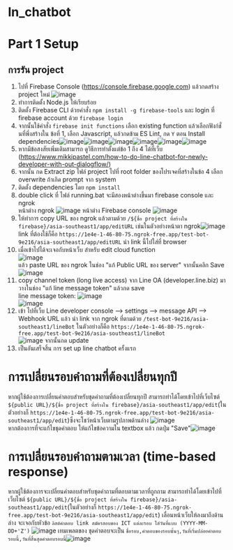 # ln_chatbot
# Part 1 Setup

## การรัน project 
1. ไปที่ Firebase Console (https://console.firebase.google.com) แล้วกดสร้าง project ใหม่ ![image](https://github.com/NNLoat/ln_chatbot/assets/83104226/7838defd-d6b0-4b9e-afe9-379504a2db11)
2. ทำการติดตั้ง Node.js ให้เรียบร้อย
3. ติดตั้ง Firebase CLI ด้วยคำสั่ง ```npm install -g firebase-tools``` และ login ที่ firebase account ด้วย ```firebase login```
4. จากนั้นใช้คำสั่ง ```firebase init functions``` เลือก existing function แล้วเลือกฟังก์ชั่นที่พึ่งสร้างใน ข้อที่ 1,  เลือก Javascript, แล้วกดข้าม ES Lint, กด ```Y``` ตอน Install dependencies![image](https://github.com/NNLoat/ln_chatbot/assets/83104226/3c247f89-8c85-412e-8300-c38dcedddf8f)![image](https://github.com/NNLoat/ln_chatbot/assets/83104226/ffcaa9a5-41a8-48f3-9aea-066cc24781ea)![image](https://github.com/NNLoat/ln_chatbot/assets/83104226/cdbf24ba-8150-4958-856d-b0d241a8f16f)![image](https://github.com/NNLoat/ln_chatbot/assets/83104226/33df0954-5b80-4fca-9691-6535dc15302b)![image](https://github.com/NNLoat/ln_chatbot/assets/83104226/87c1f0e3-1812-44d8-9196-3d8d48da2be5)![image](https://github.com/NNLoat/ln_chatbot/assets/83104226/7f771402-c1b7-4704-ba73-38352b565a2c)
5. หากมีข้อสงสัยเพิ่มเติมสามารถ ดูวิธีการทำตั้งแต่ข้อ 1 ถึง 4 ได้ที่เว็บ (https://www.mikkipastel.com/how-to-do-line-chatbot-for-newly-developer-with-out-dialogflow/)
6. จากนั้น กด Extract zip ไฟล์ project ไปที่ root folder ของโปรเจคที่สร้างในข้อ 4 เลือก overwrite ถ้าเกิด prompt จาก system
7. ติดตั้ง dependencies โดย ```npm install```
8. double click ที่ ไฟล์ running.bat จะมีสองหน้าต่างขึ้นมา firebase console และ ngrok
   <br>หน้าต่าง ngrok
   ![image](https://github.com/NNLoat/ln_chatbot/assets/83104226/4115bebd-0c98-4ff9-a52d-c8b2fd8dc6c2)
   หน้าต่าง Firebase console
   ![image](https://github.com/NNLoat/ln_chatbot/assets/83104226/f06e3fae-11be-4167-9713-6f4f211387cb)
9. ให้ทำการ copy URL ของ ngrok แล้วตามด้วย ```/${ชื่อ project ที่สร้างใน firebase}/asia-southeast1/app/editURL``` เช่นในตัวอย่างหน้าตา ngrok![image](https://github.com/NNLoat/ln_chatbot/assets/83104226/015e3f30-89e5-4929-b31e-c2676899b2d1) <br>link ที่ต้องใช้ก็คือ ```https://1e4e-1-46-80-75.ngrok-free.app/test-bot-9e216/asia-southeast1/app/editURL``` นำ link นี้ไปใส่ที่ browser 
10.  เมื่อเข้าไปได้จะเจอกับหน้าเว็บ สำหรับ edit cloud function<br>![image](https://github.com/NNLoat/ln_chatbot/assets/83104226/2c8b4087-a647-4669-bb0d-d12c42aab4f6)
<br> แล้ว paste URL ของ ngrok ในช่อง "แก้ Public URL ของ server" จากนั้นคลิก Save
![image](https://github.com/NNLoat/ln_chatbot/assets/83104226/5f74d63d-c94b-4ae2-a224-2df5b2a5b77b) <br>
11.  copy channel token (long live access) จาก Line OA (developer.line.biz) มาวางในช่อง "แก้ line message token" แล้วกด save <br> line message token: ![image](https://github.com/NNLoat/ln_chatbot/assets/83104226/c8659a07-e31d-48a1-8e8f-3e874748d8d9) <br> ![image](https://github.com/NNLoat/ln_chatbot/assets/83104226/74ac362f-1cee-4492-abd0-1ce6f27fe662) 
12.  เข้า ไปที่เว็บ Line developer console --> settings --> message API --> Webhook URL แล้ว นำ link จาก ngrok ที่ตามด้วย ```/test-bot-9e216/asia-southeast1/lineBot``` ในตัวอย่างก็คือ ```https://1e4e-1-46-80-75.ngrok-free.app/test-bot-9e216/asia-southeast1/lineBot``` <br> ![image](https://github.com/NNLoat/ln_chatbot/assets/83104226/82272333-8de7-4277-bf8d-7bb1089854bc) จากนั้นกด update
13.  เป็นอันเสร็จสิ้น การ set up line chatbot ครั้งแรก

# การเปลี่ยนรอบคำถามที่ต้องเปลี่ยนทุกปี
หากผู้ใช้ต้องการเปลี่ยนคำตอบสำหรับชุดคำถามที่ต้องเปลี่ยนทุกปี สามารถทำได้โดยเข้าไปที่เว็บไซต์ ```${public URL}/${ชื่อ project ที่สร้างใน firebase}/asia-southeast1/app/edit```(ในตัวอย่างก็ ```https://1e4e-1-46-80-75.ngrok-free.app/test-bot-9e216/asia-southeast1/app/edit```)ซึ่งจะโชว์หน้าเว็บตามรูปภาพด้านล่าง ![image](https://github.com/NNLoat/ln_chatbot/assets/83104226/429ad222-923c-4cc8-94a5-f5d4381b465b) <br> หากต้องการที่จะแก้ไขชุดคำตอบ ให้แก้ไขข้อความใน textbox แล้ว กดปุ่ม "Save"![image](https://github.com/NNLoat/ln_chatbot/assets/83104226/978736cd-c0d3-496e-a06f-0168aafe68a2)

# การเปลี่ยนรอบคำถามตามเวลา (time-based response)
หากผู้ใช้ต้องการจะเปลี่ยนคำตอบสำหรับชุดคำถามที่ตอบตามเวลาที่ถูกถาม สามารถทำได้โดยเข้าไปที่เว็บไซต์ ```${public URL}/${ชื่อ project ที่สร้างใน firebase}/asia-southeast1/app/edit```(ในตัวอย่างก็ ```https://1e4e-1-46-80-75.ngrok-free.app/test-bot-9e216/asia-southeast1/app/edit```) เลื่อนหน้าเว็บให้ลงมาถึงด้านล่าง จะเจอกับหัวข้อ ```ลิสต์คำตอบ link สมัครสอบของ ICT แต่ละรอบ ใส่วันที่แบบ (YYYY-MM-DD+'Z')``` ![image](https://github.com/NNLoat/ln_chatbot/assets/83104226/52b4831f-b36e-4b75-93e9-79d191aff27c) เทมเพลตของ ชุดคำตอบจะเป็น ```ชื่อรอบ,คำตอบของรอบนั้นๆ,วันที่เริ่มปล่อยคำตอบรอบนี้,วันที่สิ้นสุดคำตอบรอบนี้```![image](https://github.com/NNLoat/ln_chatbot/assets/83104226/16894cfd-dd21-44f9-8932-153735787f70)



